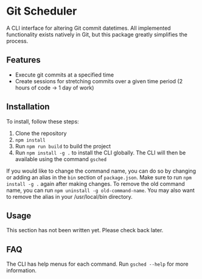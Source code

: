 # Git Scheduler

A CLI interface for altering Git commit datetimes.
All implemented functionality exists natively in Git, but this package greatly simplifies the process.

## Features

- Execute git commits at a specified time
- Create sessions for stretching commits over a given time period (2 hours of code -> 1 day of work)

## Installation

To install, follow these steps:

1. Clone the repository
2. `npm install`
3. Run `npm run build` to build the project
4. Run `npm install -g .` to install the CLI globally. The CLI will then be available using the command `gsched`

If you would like to change the command name, you can do so by changing or adding an alias in the `bin` section of `package.json`.
Make sure to run `npm install -g .` again after making changes.
To remove the old command name, you can run `npm uninstall -g old-command-name`. You may also want to remove the alias in your /usr/local/bin directory.

## Usage

This section has not been written yet. Please check back later.

## FAQ

The CLI has help menus for each command. Run `gsched --help` for more information.